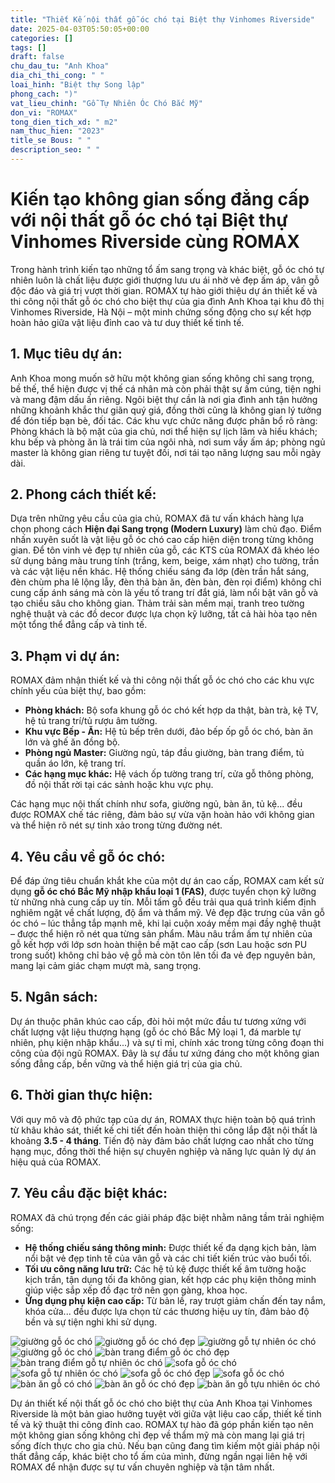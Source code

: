 ```yaml
---
title: "Thiết Kế nội thất gỗ óc chó tại Biệt thự Vinhomes Riverside"
date: 2025-04-03T05:50:05+00:00
categories: []
tags: []
draft: false
chu_dau_tu: "Anh Khoa"
dia_chi_thi_cong: " "
loai_hinh: "Biệt thự Song lập"
phong_cach: ")"
vat_lieu_chinh: "Gỗ Tự Nhiên Óc Chó Bắc Mỹ"
don_vi: "ROMAX"
tong_dien_tich_xd: " m2"
nam_thuc_hien: "2023"
title_se Bous: " "
description_seo: " "
---
```

# Kiến tạo không gian sống đẳng cấp với nội thất gỗ óc chó tại Biệt thự Vinhomes Riverside cùng ROMAX

Trong hành trình kiến tạo những tổ ấm sang trọng và khác biệt, gỗ óc chó tự nhiên luôn là chất liệu được giới thượng lưu ưu ái nhờ vẻ đẹp ấm áp, vân gỗ độc đáo và giá trị vượt thời gian. ROMAX tự hào giới thiệu dự án thiết kế và thi công nội thất gỗ óc chó cho biệt thự của gia đình Anh Khoa tại khu đô thị Vinhomes Riverside, Hà Nội – một minh chứng sống động cho sự kết hợp hoàn hảo giữa vật liệu đỉnh cao và tư duy thiết kế tinh tế.

## 1. Mục tiêu dự án:

Anh Khoa mong muốn sở hữu một không gian sống không chỉ sang trọng, bề thế, thể hiện được vị thế cá nhân mà còn phải thật sự ấm cúng, tiện nghi và mang đậm dấu ấn riêng. Ngôi biệt thự cần là nơi gia đình anh tận hưởng những khoảnh khắc thư giãn quý giá, đồng thời cũng là không gian lý tưởng để đón tiếp bạn bè, đối tác. Các khu vực chức năng được phân bổ rõ ràng: Phòng khách là bộ mặt của gia chủ, nơi thể hiện sự lịch lãm và hiếu khách; khu bếp và phòng ăn là trái tim của ngôi nhà, nơi sum vầy ấm áp; phòng ngủ master là không gian riêng tư tuyệt đối, nơi tái tạo năng lượng sau mỗi ngày dài.

## 2. Phong cách thiết kế:

Dựa trên những yêu cầu của gia chủ, ROMAX đã tư vấn khách hàng lựa chọn phong cách **Hiện đại Sang trọng (Modern Luxury)** làm chủ đạo. Điểm nhấn xuyên suốt là vật liệu gỗ óc chó cao cấp hiện diện trong từng không gian. Để tôn vinh vẻ đẹp tự nhiên của gỗ, các KTS của ROMAX đã khéo léo sử dụng bảng màu trung tính (trắng, kem, beige, xám nhạt) cho tường, trần và các vật liệu nền khác. Hệ thống chiếu sáng đa lớp (đèn trần hắt sáng, đèn chùm pha lê lộng lẫy, đèn thả bàn ăn, đèn bàn, đèn rọi điểm) không chỉ cung cấp ánh sáng mà còn là yếu tố trang trí đắt giá, làm nổi bật vân gỗ và tạo chiều sâu cho không gian. Thảm trải sàn mềm mại, tranh treo tường nghệ thuật và các đồ decor được lựa chọn kỹ lưỡng, tất cả hài hòa tạo nên một tổng thể đẳng cấp và tinh tế.

## 3. Phạm vi dự án:

ROMAX đảm nhận thiết kế và thi công nội thất gỗ óc chó cho các khu vực chính yếu của biệt thự, bao gồm:

* **Phòng khách:** Bộ sofa khung gỗ óc chó kết hợp da thật, bàn trà, kệ TV, hệ tủ trang trí/tủ rượu âm tường.
* **Khu vực Bếp - Ăn:** Hệ tủ bếp trên dưới, đảo bếp ốp gỗ óc chó, bàn ăn lớn và ghế ăn đồng bộ.
* **Phòng ngủ Master:** Giường ngủ, táp đầu giường, bàn trang điểm, tủ quần áo lớn, kệ trang trí.
* **Các hạng mục khác:** Hệ vách ốp tường trang trí, cửa gỗ thông phòng, đồ nội thất rời tại các sảnh hoặc khu vực phụ.

Các hạng mục nội thất chính như sofa, giường ngủ, bàn ăn, tủ kệ... đều được ROMAX chế tác riêng, đảm bảo sự vừa vặn hoàn hảo với không gian và thể hiện rõ nét sự tinh xảo trong từng đường nét.

## 4. Yêu cầu về gỗ óc chó:

Để đáp ứng tiêu chuẩn khắt khe của một dự án cao cấp, ROMAX cam kết sử dụng **gỗ óc chó Bắc Mỹ nhập khẩu loại 1 (FAS)**, được tuyển chọn kỹ lưỡng từ những nhà cung cấp uy tín. Mỗi tấm gỗ đều trải qua quá trình kiểm định nghiêm ngặt về chất lượng, độ ẩm và thẩm mỹ. Vẻ đẹp đặc trưng của vân gỗ óc chó – lúc thẳng tắp mạnh mẽ, khi lại cuộn xoáy mềm mại đầy nghệ thuật – được thể hiện rõ nét qua từng sản phẩm. Màu nâu trầm ấm tự nhiên của gỗ kết hợp với lớp sơn hoàn thiện bề mặt cao cấp (sơn Lau hoặc sơn PU trong suốt) không chỉ bảo vệ gỗ mà còn tôn lên tối đa vẻ đẹp nguyên bản, mang lại cảm giác chạm mượt mà, sang trọng.

## 5. Ngân sách:

Dự án thuộc phân khúc cao cấp, đòi hỏi một mức đầu tư tương xứng với chất lượng vật liệu thượng hạng (gỗ óc chó Bắc Mỹ loại 1, đá marble tự nhiên, phụ kiện nhập khẩu...) và sự tỉ mỉ, chính xác trong từng công đoạn thi công của đội ngũ ROMAX. Đây là sự đầu tư xứng đáng cho một không gian sống đẳng cấp, bền vững và thể hiện giá trị của gia chủ.

## 6. Thời gian thực hiện:

Với quy mô và độ phức tạp của dự án, ROMAX thực hiện toàn bộ quá trình từ khâu khảo sát, thiết kế chi tiết đến hoàn thiện thi công lắp đặt nội thất là khoảng **3.5 - 4 tháng**. Tiến độ này đảm bảo chất lượng cao nhất cho từng hạng mục, đồng thời thể hiện sự chuyên nghiệp và năng lực quản lý dự án hiệu quả của ROMAX.

## 7. Yêu cầu đặc biệt khác:

ROMAX đã chú trọng đến các giải pháp đặc biệt nhằm nâng tầm trải nghiệm sống:

* **Hệ thống chiếu sáng thông minh:** Được thiết kế đa dạng kịch bản, làm nổi bật vẻ đẹp tinh tế của vân gỗ và các chi tiết kiến trúc vào buổi tối.
* **Tối ưu công năng lưu trữ:** Các hệ tủ kệ được thiết kế âm tường hoặc kịch trần, tận dụng tối đa không gian, kết hợp các phụ kiện thông minh giúp việc sắp xếp đồ đạc trở nên gọn gàng, khoa học.
* **Ứng dụng phụ kiện cao cấp:** Từ bản lề, ray trượt giảm chấn đến tay nắm, khóa cửa... đều được lựa chọn từ các thương hiệu uy tín, đảm bảo độ bền và sự tiện nghi khi sử dụng.

![giường gỗ óc chó](/img/giuong/gg40/giuong-go-oc-cho-gg40-53.webp)
![giường gỗ óc chó đẹp](/img/giuong/gg40/giuong-go-oc-cho-gg40-52.webp)
![giường gỗ tự nhiên óc chó](/img/giuong/gg40/giuong-go-oc-cho-gg40-51.webp)
![giường gỗ óc chó](/img/giuong/gg40/giuong-go-oc-cho-gg40-50.webp)
![bàn trang điểm gỗ óc chó đẹp](/img/ban-td/btd40/ban-trang-diem-go-oc-cho-btd40-11.webp)
![bàn trang điểm gỗ tự nhiên óc chó](/img/ban-td/btd40/ban-trang-diem-go-oc-cho-btd40-10.webp)
![sofa gỗ óc chó](/img/sofa/sf40/sofa-go-oc-cho-sf40-4.webp)
![sofa gỗ tự nhiên óc chó](/img/sofa/sf40/sofa-go-oc-cho-sf40-3.webp)
![sofa gỗ óc chó đẹp](/img/sofa/sf40/sofa-go-oc-cho-sf40-2.webp)
![sofa gỗ óc chó](/img/sofa/sf40/sofa-go-oc-cho-sf40-1.webp)
![bàn ăn gỗ có chó](/img/ban-an/ba40/ban-an-go-oc-cho-ba40-3.webp)
![bàn ăn gỗ óc chó đẹp](/img/ban-an/ba40/ban-an-go-oc-cho-ba40-2.webp)
![bàn ăn gỗ tựu nhiên óc chó](/img/ban-an/ba40/ban-an-go-oc-cho-ba40-1.webp)

Dự án thiết kế nội thất gỗ óc chó cho biệt thự của Anh Khoa tại Vinhomes Riverside là một bản giao hưởng tuyệt vời giữa vật liệu cao cấp, thiết kế tinh tế và kỹ thuật thi công đỉnh cao. ROMAX tự hào đã góp phần kiến tạo nên một không gian sống không chỉ đẹp về thẩm mỹ mà còn mang lại giá trị sống đích thực cho gia chủ. Nếu bạn cũng đang tìm kiếm một giải pháp nội thất đẳng cấp, khác biệt cho tổ ấm của mình, đừng ngần ngại liên hệ với ROMAX để nhận được sự tư vấn chuyên nghiệp và tận tâm nhất.